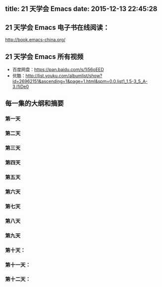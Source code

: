 title: 21 天学会 Emacs
date: 2015-12-13 22:45:28
---
## 21 天学会 Emacs 电子书在线阅读：

http://book.emacs-china.org/

## 21 天学会 Emacs 所有视频
- 百度网盘：https://pan.baidu.com/s/1i56oEED
- 优酷：http://list.youku.com/albumlist/show?id=26962151&ascending=1&page=1.html&spm=0.0.list1_1.5-3_5_A-3.I1iDe0

## 每一集的大纲和摘要

### 第一天


### 第二天


### 第三天


### 第四天


### 第五天


### 第六天


### 第七天


### 第八天

### 第九天

### 第十天：


### 第十一天：

### 第十二天：

